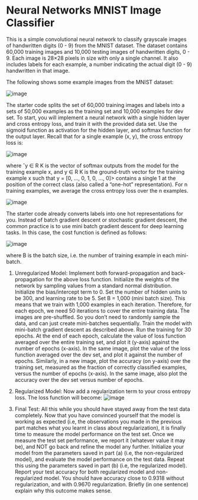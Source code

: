 # Neural Networks MNIST Image Classifier 
This is a simple convolutional neural network to classify grayscale images of handwritten digits (0 - 9) from the MNIST dataset. 
The dataset contains 60,000 training images and 10,000 testing images of handwritten digits, 0 - 9. 
Each image is 28×28 pixels in size with only a single channel. 
It also includes labels for each example, a number indicating the actual digit (0 - 9) handwritten in that image.

The following shows some example images from the MNIST dataset:

![image](https://user-images.githubusercontent.com/59906096/146250413-a9c6b097-79b4-4b2f-87d7-99e99b28fbc9.png)

The starter code splits the set of 60,000 training images and labels into a sets of 50,000 examples as
the training set and 10,000 examples for dev set.
To start, you will implement a neural network with a single hidden layer and cross entropy loss, and
train it with the provided data set. Use the sigmoid function as activation for the hidden layer, and
softmax function for the output layer. Recall that for a single example (x, y), the cross entropy loss is:

![image](https://user-images.githubusercontent.com/59906096/146250850-6dc5e367-1d3d-4e51-8885-3f4d25f2be5f.png)

where ˆy ∈ R
K is the vector of softmax outputs from the model for the training example x, and y ∈ R
K
is the ground-truth vector for the training example x such that y = [0, ..., 0, 1, 0, ..., 0]> contains a
single 1 at the position of the correct class (also called a “one-hot” representation).
For n training examples, we average the cross entropy loss over the n examples.

![image](https://user-images.githubusercontent.com/59906096/146250927-218b678e-945e-4808-afcb-bb6d2ccd8584.png)

The starter code already converts labels into one hot representations for you.
Instead of batch gradient descent or stochastic gradient descent, the common practice is to use mini batch gradient descent for deep learning tasks. In this case, the cost function is defined as follows:

![image](https://user-images.githubusercontent.com/59906096/146250970-96ef4edf-95c6-436b-b766-b7887bfe7476.png)

where B is the batch size, i.e. the number of training example in each mini-batch.

1. Unregularized Model: 
Implement both forward-propagation and back-propagation for the above loss function. Initialize
the weights of the network by sampling values from a standard normal distribution. Initialize the
bias/intercept term to 0. Set the number of hidden units to be 300, and learning rate to be 5.
Set B = 1,000 (mini batch size). This means that we train with 1,000 examples in each iteration.
Therefore, for each epoch, we need 50 iterations to cover the entire training data. The images are
pre-shuffled. So you don’t need to randomly sample the data, and can just create mini-batches
sequentially. Train the model with mini-batch gradient descent as described above. Run the
training for 30 epochs. At the end of each epoch, calculate the value of loss function averaged
over the entire training set, and plot it (y-axis) against the number of epochs (x-axis). In the
same image, plot the value of the loss function averaged over the dev set, and plot it against the
number of epochs. Similarly, in a new image, plot the accuracy (on y-axis) over the training set,
measured as the fraction of correctly classified examples, versus the number of epochs (x-axis).
In the same image, also plot the accuracy over the dev set versus number of epochs.

2. Regularized Model: 
Now add a regularization term to your cross entropy loss. The loss function will become:
![image](https://user-images.githubusercontent.com/59906096/146251253-9e7eac44-2d42-4626-86ed-2eb77740724c.png)

3. Final Test: 
All this while you should have stayed away from the test data completely. Now that you have
convinced yourself that the model is working as expected (i.e, the observations you made in the
previous part matches what you learnt in class about regularization), it is finally time to measure
the model performance on the test set. Once we measure the test set performance, we report it
(whatever value it may be), and NOT go back and refine the model any further.
Initialize your model from the parameters saved in part (a) (i.e, the non-regularized model), and
evaluate the model performance on the test data. Repeat this using the parameters saved in part
(b) (i.e, the regularized model).
Report your test accuracy for both regularized model and non-regularized model. You should
have accuracy close to 0.9318 without regularization, and with 0.9670 regularization. Briefly (in
one sentence) explain why this outcome makes sense.
